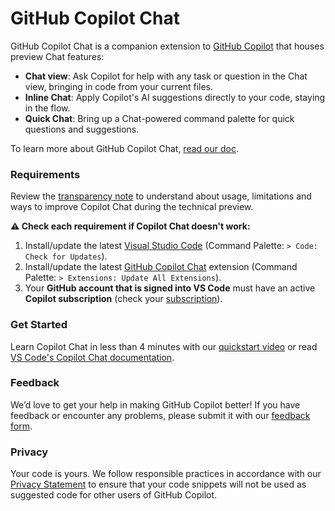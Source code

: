 # GitHub Copilot Chat

GitHub Copilot Chat is a companion extension to [GitHub Copilot](https://copilot.github.com) that houses preview Chat features:

- **Chat view**: Ask Copilot for help with any task or question in the Chat view, bringing in code from your current files.
- **Inline Chat**: Apply Copilot's AI suggestions directly to your code, staying in the flow.
- **Quick Chat**: Bring up a Chat-powered command palette for quick questions and suggestions.

To learn more about GitHub Copilot Chat, [read our doc](https://code.visualstudio.com/docs/editor/artificial-intelligence).

### Requirements

Review the [transparency note](https://aka.ms/CopilotChatTransparencyNote) to understand about usage, limitations and ways to improve Copilot Chat during the technical preview.

**⚠️ Check each requirement if Copilot Chat doesn't work:**

1. Install/update the latest [Visual Studio Code](https://code.visualstudio.com/insiders/) (Command Palette: `> Code: Check for Updates`).
2. Install/update the latest [GitHub Copilot Chat](https://marketplace.visualstudio.com/items?itemName=GitHub.copilot-chat) extension (Command Palette: `> Extensions: Update All Extensions`).
3. Your **GitHub account that is signed into VS Code** must have an active **Copilot subscription** (check your [subscription](https://github.com/settings/copilot)).

### Get Started

Learn Copilot Chat in less than 4 minutes with our [quickstart video](https://www.youtube.com/watch?v=3surPGP7_4o) or read [VS Code's Copilot Chat documentation](https://code.visualstudio.com/docs/editor/artificial-intelligence#_chat-view).

### Feedback

We’d love to get your help in making GitHub Copilot better! If you have feedback or encounter any problems, please submit it with our [feedback form](https://aka.ms/microsoft/vscode-copilot-release).

### Privacy

Your code is yours. We follow responsible practices in accordance with our [Privacy Statement](https://docs.github.com/site-policy/privacy-policies/github-privacy-statement) to ensure that your code snippets will not be used as suggested code for other users of GitHub Copilot.
